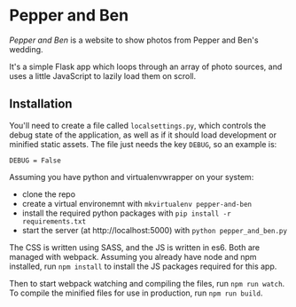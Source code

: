 # Pepper and Ben
_Pepper and Ben_ is a website to show photos from Pepper and Ben's wedding.

It's a simple Flask app which loops through an array of photo sources, and
uses a little JavaScript to lazily load them on scroll.

## Installation

You'll need to create a file called `localsettings.py`, which controls the
debug state of the application, as well as if it should load development or
minified static assets. The file just needs the key `DEBUG`, so an example is:

    DEBUG = False

Assuming you have python and virtualenvwrapper on your system:
* clone the repo
* create a virtual environemnt with `mkvirtualenv pepper-and-ben`
* install the required python packages with `pip install -r requirements.txt`
* start the server (at http://localhost:5000) with `python pepper_and_ben.py`

The CSS is written using SASS, and the JS is written in es6. Both are managed
with webpack. Assuming you already have node and npm installed, run `npm install`
to install the JS packages required for this app.

Then to start webpack watching and compiling the files, run `npm run watch`. To
compile the minified files for use in production, run `npm run build`.
